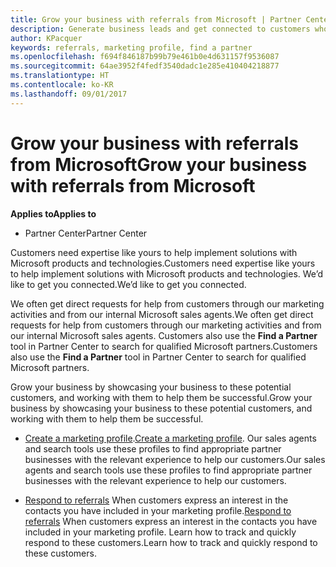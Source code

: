 ```yaml
---
title: Grow your business with referrals from Microsoft | Partner Center
description: Generate business leads and get connected to customers who need help implementing Microsoft products and solutions.
author: KPacquer
keywords: referrals, marketing profile, find a partner
ms.openlocfilehash: f694f846187b99b79e461b0e4d631157f9536087
ms.sourcegitcommit: 64ae3952f4fedf3540dadc1e285e410404218877
ms.translationtype: HT
ms.contentlocale: ko-KR
ms.lasthandoff: 09/01/2017
---
```

<!-- FWLink:  https://go.microsoft.com/fwlink/?linkid=849775 (top of page) -->

# <a name="grow-your-business-with-referrals-from-microsoft"></a><span data-ttu-id="01f59-104">Grow your business with referrals from Microsoft</span><span class="sxs-lookup"><span data-stu-id="01f59-104">Grow your business with referrals from Microsoft</span></span>

**<span data-ttu-id="01f59-105">Applies to</span><span class="sxs-lookup"><span data-stu-id="01f59-105">Applies to</span></span>**

-  <span data-ttu-id="01f59-106">Partner Center</span><span class="sxs-lookup"><span data-stu-id="01f59-106">Partner Center</span></span>

<span data-ttu-id="01f59-107">Customers need expertise like yours to help implement solutions with Microsoft products and technologies.</span><span class="sxs-lookup"><span data-stu-id="01f59-107">Customers need expertise like yours to help implement solutions with Microsoft products and technologies.</span></span> <span data-ttu-id="01f59-108">We’d like to get you connected.</span><span class="sxs-lookup"><span data-stu-id="01f59-108">We’d like to get you connected.</span></span>

<span data-ttu-id="01f59-109">We often get direct requests for help from customers through our marketing activities and from our internal Microsoft sales agents.</span><span class="sxs-lookup"><span data-stu-id="01f59-109">We often get direct requests for help from customers through our marketing activities and from our internal Microsoft sales agents.</span></span> <span data-ttu-id="01f59-110">Customers also use the **Find a Partner** tool in Partner Center to search for qualified Microsoft partners.</span><span class="sxs-lookup"><span data-stu-id="01f59-110">Customers also use the **Find a Partner** tool in Partner Center to search for qualified Microsoft partners.</span></span> 

<span data-ttu-id="01f59-111">Grow your business by showcasing your business to these potential customers, and working with them to help them be successful.</span><span class="sxs-lookup"><span data-stu-id="01f59-111">Grow your business by showcasing your business to these potential customers, and working with them to help them be successful.</span></span>

*  <span data-ttu-id="01f59-112">[Create a marketing profile](create-a-marketing-profile.md).</span><span class="sxs-lookup"><span data-stu-id="01f59-112">[Create a marketing profile](create-a-marketing-profile.md).</span></span> <span data-ttu-id="01f59-113">Our sales agents and search tools use these profiles to find appropriate partner businesses with the relevant experience to help our customers.</span><span class="sxs-lookup"><span data-stu-id="01f59-113">Our sales agents and search tools use these profiles to find appropriate partner businesses with the relevant experience to help our customers.</span></span>

*  <span data-ttu-id="01f59-114">[Respond to referrals](responding-to-referrals.md) When customers express an interest in the contacts you have included in your marketing profile.</span><span class="sxs-lookup"><span data-stu-id="01f59-114">[Respond to referrals](responding-to-referrals.md) When customers express an interest in the contacts you have included in your marketing profile.</span></span> <span data-ttu-id="01f59-115">Learn how to track and quickly respond to these customers.</span><span class="sxs-lookup"><span data-stu-id="01f59-115">Learn how to track and quickly respond to these customers.</span></span>

<!-- 
*  [Analyze your marketing profile](analyze-your-marketing-profile.md) Regularly review and optimize your marketing profile to make sure you’re getting in front of your target customers.
-->
